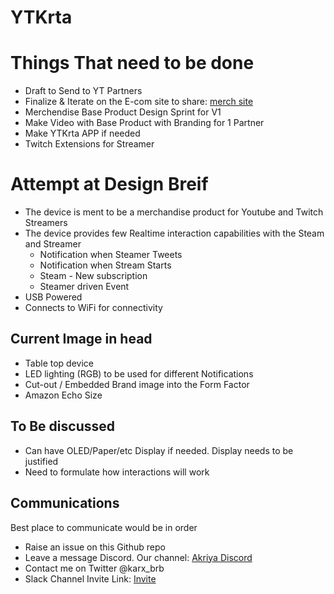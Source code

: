 # YTKrta

# Things That need to be done
* Draft to Send to YT Partners
* Finalize & Iterate on the E-com site to share: [merch site](http://merch.akriya.co.in)
* Merchendise Base Product Design Sprint for V1
* Make Video with Base Product with Branding for 1 Partner
* Make YTKrta APP if needed
* Twitch Extensions for Streamer

# Attempt at Design Breif
* The device is ment to be a merchandise product for Youtube and Twitch Streamers
* The device provides few Realtime interaction capabilities with the Steam and Streamer 
    * Notification when Steamer Tweets
    * Notification when Stream Starts
    * Steam - New subscription
    * Steamer driven Event 
* USB Powered
* Connects to WiFi for connectivity

## Current Image in head
* Table top device
* LED lighting (RGB) to be used for different Notifications
* Cut-out / Embedded Brand image into the Form Factor
* Amazon Echo Size


## To Be discussed
* Can have OLED/Paper/etc Display if needed. Display needs to be justified
* Need to formulate how interactions will work


## Communications
Best place to communicate would be in order
* Raise an issue on this Github repo 
* Leave a message Discord. Our channel: [Akriya Discord](https://discord.gg/Ud5TuCr)
* Contact me on Twitter @karx_brb
* Slack Channel Invite Link: [Invite](https://join.slack.com/t/akriya/shared_invite/enQtNDMwOTM2NjExMzQ0LTZmODYzZDUyNDYyMjhhNmNhMzk2MzVjY2NmZGM0YjNkYzViZTJjMDc2Nzg4MTA5NjAzOTQ1ZWZhMDc0OWI3OGU) 